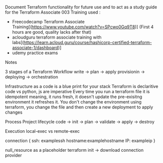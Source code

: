 Document Terraform functionality for future use and to act as a study guide for the Terraform Associate 003
Training used :
- Freecodecamp Terraform Associate Training[(https://www.youtube.com/watch?v=SPcwo0Gq9T8)] (First 4 hours are good, quality lacks after that)
- acloudguru terraform associate training with labs[(https://learn.acloud.guru/course/hashicorp-certified-terraform-associate-1/dashboard)]
- udemy practice exams

Notes

3 stages of a Terraform Workflow 
write -> plan -> apply
provisionin -> deploying -> orchestration

Infrastructure as a code is a blue print for your stack
Terraform is declaritive code vs python, js are imperative
Every time you run a terraform file it is idempotent meaning, it runs fresh, it doesn't update the pre-exisitng environment it refreshes it.
You don't change the environment using terraform, you change the file and then create a new deployment to apply changes 

Process
Project lifecycle
code -> init -> plan -> validate -> apply -> destroy

Execution
local-exec vs remote-exec

connection {
  ssh: examplessh
  hostname:examplehostname
  IP: exampleip
}

null_resource as a placeholder
terraform init -> download connection provider
